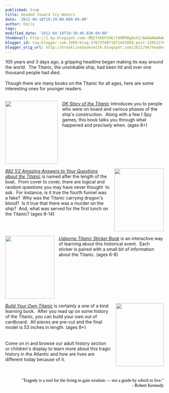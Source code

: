 ```yaml
---
published: true
title: Headed Toward Icy Waters
date: '2012-04-18T19:39:00.000-04:00'
author: Emily
tags: 
modified_date: '2012-04-18T19:39:46.030-04:00'
thumbnail: http://1.bp.blogspot.com/-MQITXE6FSVE/T49MTWgAzGI/AAAAAAAAAWQ/sd4GrPycr5c/s72-c/9781409383390.jpg
blogger_id: tag:blogger.com,1999:blog-5767374071871443859.post-1395127600279226718
blogger_orig_url: http://brooklinebooksmith.blogspot.com/2012/04/headed-toward-icy-waters.html
---
```


100 years and 3 days ago, a gripping headline began making its way around the world.&nbsp; The Titanic, the unsinkable ship, had been hit and over one thousand people had died.<br /><br />Though there are many books on the Titanic for all ages, here are some interesting ones for younger readers.<br /><br /><div class="separator" style="clear: both; text-align: center;"><a href="http://1.bp.blogspot.com/-MQITXE6FSVE/T49MTWgAzGI/AAAAAAAAAWQ/sd4GrPycr5c/s1600/9781409383390.jpg" imageanchor="1" style="clear: left; cssfloat: left; float: left; margin-bottom: 1em; margin-right: 1em;"><img border="0" height="200" qda="true" src="http://1.bp.blogspot.com/-MQITXE6FSVE/T49MTWgAzGI/AAAAAAAAAWQ/sd4GrPycr5c/s200/9781409383390.jpg" width="167" /></a></div><em><a href="http://www.brooklinebooksmith-shop.com/book/9780756691714">DK Story of the Titanic</a></em> introduces you to people who were on board and various phases of the ship's construction.&nbsp; Along with a few I Spy games, this book talks you through what happened and precisely when. (ages 8+)<br /><br /><br /><div class="separator" style="clear: both; text-align: center;"><a href="http://2.bp.blogspot.com/-4GzvELPSUlQ/T49MzREtfGI/AAAAAAAAAWY/KOYs4dJZqso/s1600/127336.jpg" imageanchor="1" style="clear: right; cssfloat: right; float: right; margin-bottom: 1em; margin-left: 1em;"><img border="0" height="200" qda="true" src="http://2.bp.blogspot.com/-4GzvELPSUlQ/T49MzREtfGI/AAAAAAAAAWY/KOYs4dJZqso/s200/127336.jpg" width="157" /></a></div><em><a href="http://www.brooklinebooksmith-shop.com/book/9780439042963">882 1/2 Amazing Answers to Your Questions about the Titanic</a></em> is named after the length of&nbsp;the boat.&nbsp; From cover to cover, there are logical and random questions you may have never thought&nbsp; to ask.&nbsp; For instance, is it true the fourth funnel was a fake?&nbsp; Why was the Titanic carrying dragon's blood?&nbsp; Is it true that there was a murder on the ship?&nbsp; And, what was served for the first lunch on the Titanic? (ages 8-14)<br /><br /><br /><div class="separator" style="clear: both; text-align: center;"><a href="http://4.bp.blogspot.com/-7O8nwTUwZbo/T49NNg_JtmI/AAAAAAAAAWg/qjXole93-Mk/s1600/9781409539513.gif" imageanchor="1" style="clear: left; cssfloat: left; float: left; margin-bottom: 1em; margin-right: 1em;"><img border="0" height="200" qda="true" src="http://4.bp.blogspot.com/-7O8nwTUwZbo/T49NNg_JtmI/AAAAAAAAAWg/qjXole93-Mk/s200/9781409539513.gif" width="156" /></a></div><em><a href="http://www.brooklinebooksmith-shop.com/book/9780794532765">Usborne Titanic Sticker Book</a></em> is an interactive way of learning about this historical event.&nbsp; Each sticker is paired with a small bit of information about the Titanic. (ages 6-8)<br /><br /><br /><div class="separator" style="clear: both; text-align: center;"><a href="http://2.bp.blogspot.com/-J-eAVDEZeF4/T49NhWrk5-I/AAAAAAAAAWo/C4qse0HCWlI/s1600/9783836530828.jpg" imageanchor="1" style="clear: right; cssfloat: right; float: right; margin-bottom: 1em; margin-left: 1em;"><img border="0" height="200" qda="true" src="http://2.bp.blogspot.com/-J-eAVDEZeF4/T49NhWrk5-I/AAAAAAAAAWo/C4qse0HCWlI/s200/9783836530828.jpg" width="152" /></a></div><em><a href="http://www.brooklinebooksmith-shop.com/book/9783836530828">Build Your Own Titanic</a></em> is certainly a&nbsp;one of a kind learning book.&nbsp; After you read up on some history of the Titanic, you can build your own out of cardboard.&nbsp; All pieces are pre-cut and the final model is 53 inches in length. (ages 8+)<br /><br /><br />Come on in and browse our adult history section or children's display to learn more about this tragic history in the Atlantic and how are lives are different today because of it.<br /><br /><br /><br /><span style="font-family: Comic Sans MS;"><span style="color: black;"><div style="text-align: right;"><span style="font-family: Comic Sans MS;"><span style="color: black;">"Tragedy is a tool for the living to gain wisdom — not a guide by which to live."</span></span> <br /><span style="font-family: Comic Sans MS;"><span style="color: black;">&nbsp;&nbsp;&nbsp;&nbsp;&nbsp;&nbsp;&nbsp; - Robert Kennedy</span></span> </div><div align="right"></div><br /><br /></span></span>